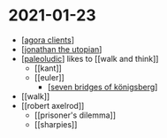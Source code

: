 # 2021-01-23

- [[agora clients]]
- [[jonathan the utopian]]
- [[paleoludic]] likes to [[walk and think]]
  - [[kant]]
  - [[euler]]
    - [[seven bridges of königsberg]]
- [[walk]]
- [[robert axelrod]]
  - [[prisoner's dilemma]]
  - [[sharpies]]

[//begin]: # "Autogenerated link references for markdown compatibility"
[agora clients]: ../agora-clients "Agora Clients"
[jonathan the utopian]: ../jonathan-the-utopian "Jonathan the Utopian"
[paleoludic]: ../paleoludic "Paleoludic"
[seven bridges of königsberg]: ../seven-bridges-of-königsberg "Seven Bridges of Königsberg"
[//end]: # "Autogenerated link references"